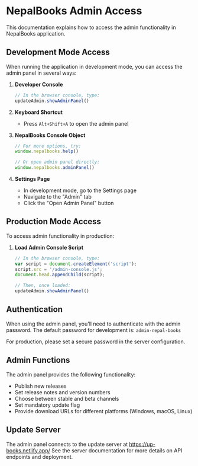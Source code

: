 # NepalBooks Admin Access

This documentation explains how to access the admin functionality in NepalBooks application.

## Development Mode Access

When running the application in development mode, you can access the admin panel in several ways:

1. **Developer Console**
   ```javascript
   // In the browser console, type:
   updateAdmin.showAdminPanel()
   ```

2. **Keyboard Shortcut**
   - Press `Alt+Shift+A` to open the admin panel

3. **NepalBooks Console Object**
   ```javascript
   // For more options, try:
   window.nepalbooks.help()
   
   // Or open admin panel directly:
   window.nepalbooks.adminPanel()
   ```

4. **Settings Page**
   - In development mode, go to the Settings page
   - Navigate to the "Admin" tab
   - Click the "Open Admin Panel" button

## Production Mode Access

To access admin functionality in production:

1. **Load Admin Console Script**
   ```javascript
   // In the browser console, type:
   var script = document.createElement('script');
   script.src = '/admin-console.js';
   document.head.appendChild(script);
   
   // Then, once loaded:
   updateAdmin.showAdminPanel()
   ```

## Authentication

When using the admin panel, you'll need to authenticate with the admin password.
The default password for development is: `admin-nepal-books`

For production, please set a secure password in the server configuration.

## Admin Functions

The admin panel provides the following functionality:

- Publish new releases
- Set release notes and version numbers
- Choose between stable and beta channels
- Set mandatory update flag
- Provide download URLs for different platforms (Windows, macOS, Linux)

## Update Server

The admin panel connects to the update server at https://up-books.netlify.app/
See the server documentation for more details on API endpoints and deployment. 